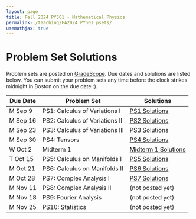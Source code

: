 ```yaml
---
layout: page
title: Fall 2024 PY501 - Mathematical Physics
permalink: /teaching/FA2024_PY501_psets/
usemathjax: true
---
```

<script>
MathJax = {
  tex: {
    inlineMath: [['$', '$'], ['\\(', '\\)']]
  }
};
</script>
<script id="MathJax-script" async
  src="https://cdn.jsdelivr.net/npm/mathjax@3/es5/tex-chtml.js">
</script>

# Problem Set Solutions

Problem sets are posted on [GradeScope](http://www.gradescope.com). Due dates and solutions are listed below. You can submit your problem sets any time before the clock strikes midnight in Boston on the due date :). 

|Due Date| Problem Set | Solutions|
|-------|-------|------------|
M Sep 9 | PS1: Calculus of Variations I | [PS1 Solutions](http://physics.bu.edu/~hongwan/PY501_Fall2024/PS1.pdf) |
M Sep 16 | PS2: Calculus of Variations II | [PS2 Solutions](http://physics.bu.edu/~hongwan/PY501_Fall2024/PS2.pdf) |
M Sep 23 | PS3: Calculus of Variations III | [PS3 Solutions](http://physics.bu.edu/~hongwan/PY501_Fall2024/PS3.pdf) |
M Sep 30 | PS4: Tensors  | [PS4 Solutions](http://physics.bu.edu/~hongwan/PY501_Fall2024/PS4.pdf) |
W Oct 2  | Midterm 1 | [Midterm 1 Solutions](https://physics.bu.edu/~hongwan/PY501_Fall2024/Midterm1.pdf) |
T Oct 15 | PS5: Calculus on Manifolds I | [PS5 Solutions](http://physics.bu.edu/~hongwan/PY501_Fall2024/PS5.pdf) |
M Oct 21 | PS6: Calculus on Manifolds II | [PS6 Solutions](http://physics.bu.edu/~hongwan/PY501_Fall2024/PS6.pdf) |
M Oct 28 | PS7: Complex Analysis I | [PS7 Solutions](http://physics.bu.edu/~hongwan/PY501_Fall2024/PS7.pdf) |
M Nov 11 | PS8: Complex Analysis II  | (not posted yet) |
M Nov 18 | PS9: Fourier Analysis  | (not posted yet) |
M Nov 25 | PS10: Statistics | (not posted yet) |



